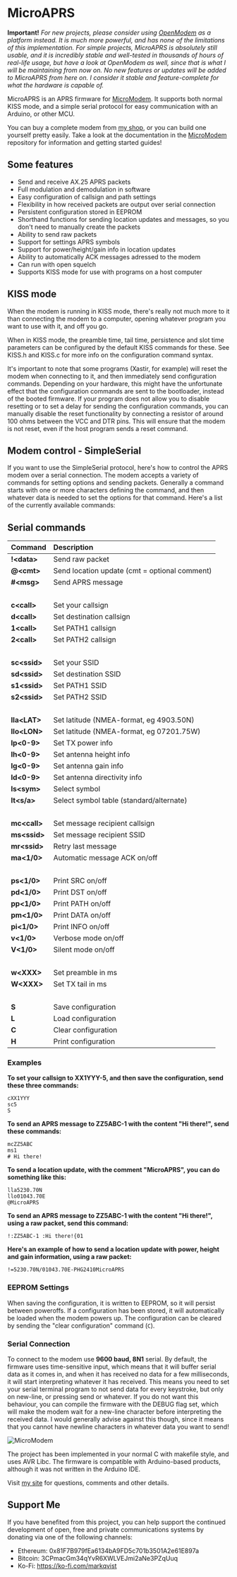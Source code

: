 MicroAPRS
==========

__Important!__ _For new projects, please consider using [OpenModem](https://github.com/markqvist/OpenModem) as a platform instead. It is much more powerful, and has none of the limitations of this implementation. For simple projects, MicroAPRS is absolutely still usable, and it is incredibly stable and well-tested in thousands of hours of real-life usage, but have a look at OpenModem as well, since that is what I will be maintaining from now on. No new features or updates will be added to MicroAPRS from here on. I consider it stable and feature-complete for what the hardware is capable of._

MicroAPRS is an APRS firmware for [MicroModem](http://unsigned.io/micromodem). It supports both normal KISS mode, and a simple serial protocol for easy communication with an Arduino, or other MCU.

You can buy a complete modem from [my shop](http://unsigned.io/shop), or you can build one yourself pretty easily. Take a look at the documentation in the [MicroModem](https://github.com/markqvist/MicroModem) repository for information and getting started guides!

## Some features

- Send and receive AX.25 APRS packets
- Full modulation and demodulation in software
- Easy configuration of callsign and path settings
- Flexibility in how received packets are output over serial connection
- Persistent configuration stored in EEPROM
- Shorthand functions for sending location updates and messages, so you don't need to manually create the packets
- Ability to send raw packets
- Support for settings APRS symbols
- Support for power/height/gain info in location updates
- Ability to automatically ACK messages adressed to the modem
- Can run with open squelch
- Supports KISS mode for use with programs on a host computer

## KISS mode

When the modem is running in KISS mode, there's really not much more to it than connecting the modem to a computer, opening whatever program you want to use with it, and off you go.

When in KISS mode, the preamble time, tail time, persistence and slot time parameters can be configured by the default KISS commands for these. See KISS.h and KISS.c for more info on the configuration command syntax. 

It's important to note that some programs (Xastir, for example) will reset the modem when connecting to it, and then immediately send configuration commands. Depending on your hardware, this might have the unfortunate effect that the configuration commands are sent to the bootloader, instead of the booted firmware. If your program does not allow you to disable resetting or to set a delay for sending the configuration commands, you can manually disable the reset functionality by connecting a resistor of around 100 ohms between the VCC and DTR pins. This will ensure that the modem is not reset, even if the host program sends a reset command.

## Modem control - SimpleSerial

If you want to use the SimpleSerial protocol, here's how to control the APRS modem over a serial connection. The modem accepts a variety of commands for setting options and sending packets. Generally a command starts with one or more characters defining the command, and then whatever data is needed to set the options for that command. Here's a list of the currently available commands:

## Serial commands

Command | Description
--- | :---
__!\<data>__  | Send raw packet
__@\<cmt>__ | Send location update (cmt = optional comment)
__#\<msg>__ | Send APRS message
&nbsp; | &nbsp;
__c\<call>__ |  Set your callsign
__d\<call>__ |  Set destination callsign
__1\<call>__ |  Set PATH1 callsign
__2\<call>__ |  Set PATH2 callsign
&nbsp; | &nbsp;
__sc\<ssid>__ | Set your SSID
__sd\<ssid>__ | Set destination SSID
__s1\<ssid>__ | Set PATH1 SSID
__s2\<ssid>__ | Set PATH2 SSID
&nbsp; | &nbsp;
__lla\<LAT>__ | Set latitude (NMEA-format, eg 4903.50N)
__llo\<LON>__ | Set latitude (NMEA-format, eg 07201.75W)
__lp\<0-9>__  | Set TX power info
__lh\<0-9>__  | Set antenna height info
__lg\<0-9>__  | Set antenna gain info
__ld\<0-9>__  | Set antenna directivity info
__ls\<sym>__  | Select symbol
__lt\<s/a>__  | Select symbol table (standard/alternate)
&nbsp; | &nbsp;
__mc\<call>__ | Set message recipient callsign
__ms\<ssid>__ | Set message recipient SSID
__mr\<ssid>__ | Retry last message
__ma\<1/0>__  | Automatic message ACK on/off
&nbsp; |&nbsp;
__ps\<1/0>__  | Print SRC on/off
__pd\<1/0>__  | Print DST on/off
__pp\<1/0>__  | Print PATH on/off
__pm\<1/0>__  | Print DATA on/off
__pi\<1/0>__  | Print INFO on/off
__v\<1/0>__ | Verbose mode on/off
__V\<1/0>__ | Silent mode on/off
&nbsp; | &nbsp;
__w\<XXX>__ | Set preamble in ms
__W\<XXX>__ | Set TX tail in ms
&nbsp; | &nbsp;
__S__ | Save configuration
__L__ | Load configuration
__C__ | Clear configuration
__H__ | Print configuration



### Examples

__To set your callsign to XX1YYY-5, and then save the configuration, send these three commands:__
```
cXX1YYY
sc5
S
```

__To send an APRS message to ZZ5ABC-1 with the content "Hi there!", send these commands:__
```
mcZZ5ABC
ms1
# Hi there!
```

__To send a location update, with the comment "MicroAPRS", you can do something like this:__
```
lla5230.70N
llo01043.70E
@MicroAPRS
```

__To send an APRS message to ZZ5ABC-1 with the content "Hi there!", using a raw packet, send this command:__
```
!:ZZ5ABC-1 :Hi there!{01
```
__Here's an example of how to send a location update with power, height and gain information, using a raw packet:__
```
!=5230.70N/01043.70E-PHG2410MicroAPRS
```

### EEPROM Settings
When saving the configuration, it is written to EEPROM, so it will persist between poweroffs. If a configuration has been stored, it will automatically be loaded when the modem powers up. The configuration can be cleared by sending the "clear configuration" command (`C`).

### Serial Connection

To connect to the modem use __9600 baud, 8N1__ serial. By default, the firmware uses time-sensitive input, which means that it will buffer serial data as it comes in, and when it has received no data for a few milliseconds, it will start interpreting whatever it has received. This means you need to set your serial terminal program to not send data for every keystroke, but only on new-line, or pressing send or whatever. If you do not want this behaviour, you can compile the firmware with the DEBUG flag set, which will make the modem wait for a new-line character before interpreting the received data. I would generally advise against this though, since it means that you cannot have newline characters in whatever data you want to send!

![MicroModem](https://unsigned.io/wp-content/uploads/2014/11/A1-1024x731.jpg)

The project has been implemented in your normal C with makefile style, and uses AVR Libc. The firmware is compatible with Arduino-based products, although it was not written in the Arduino IDE.

Visit [my site](http://unsigned.io) for questions, comments and other details.

## Support Me
If you have benefited from this project, you can help support the continued development of open, free and private communications systems by donating via one of the following channels:

- Ethereum: 0x81F7B979fEa6134bA9FD5c701b3501A2e61E897a
- Bitcoin: 3CPmacGm34qYvR6XWLVEJmi2aNe3PZqUuq
- Ko-Fi: https://ko-fi.com/markqvist
